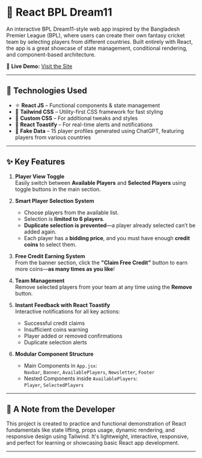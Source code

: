 # 🏏 React BPL Dream11

An interactive BPL Dream11-style web app inspired by the Bangladesh Premier League (BPL), where users can create their own fantasy cricket team by selecting players from different countries. Built entirely with React, the app is a great showcase of state management, conditional rendering, and component-based architecture.

🔗 **Live Demo:** [Visit the Site](https://your-netlify-link.netlify.app)

---

## 🚀 Technologies Used

- ⚛️ **React JS** – Functional components & state management
- 🎨 **Tailwind CSS** – Utility-first CSS framework for fast styling
- 🧵 **Custom CSS** – For additional tweaks and styles
- 🔔 **React Toastify** – For real-time alerts and notifications
- 🧠 **Fake Data** – 15 player profiles generated using ChatGPT, featuring players from various countries

---

## ✨ Key Features

1. **Player View Toggle**  
   Easily switch between **Available Players** and **Selected Players** using toggle buttons in the main section.

2. **Smart Player Selection System**  
   - Choose players from the available list.
   - Selection is **limited to 6 players**.
   - **Duplicate selection is prevented**—a player already selected can’t be added again.
   - Each player has a **bidding price**, and you must have enough **credit coins** to select them.

3. **Free Credit Earning System**  
   From the banner section, click the **"Claim Free Credit"** button to earn more coins—**as many times as you like**!

4. **Team Management**  
   Remove selected players from your team at any time using the **Remove** button.

5. **Instant Feedback with React Toastify**  
   Interactive notifications for all key actions:
   - Successful credit claims
   - Insufficient coins warning
   - Player added or removed confirmations
   - Duplicate selection alerts

6. **Modular Component Structure**  
   - Main Components in `App.jsx`:  
     `Navbar`, `Banner`, `AvailablePlayers`, `Newsletter`, `Footer`
   - Nested Components inside `AvailablePlayers`:  
     `Player`, `SelectedPlayers`

---

## 📌 A Note from the Developer

 This project is created to practice and functional demonstration of React fundamentals like state lifting, props usage, dynamic rendering, and responsive design using Tailwind. It's lightweight, interactive, responsive, and perfect for learning or showcasing basic React app development.

---

